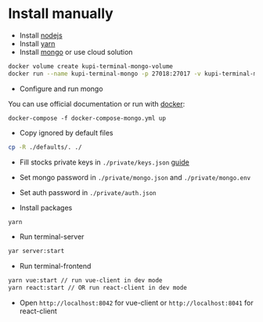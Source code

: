 # Install manually

-   Install [nodejs](https://nodejs.org/en/)
-   Install [yarn](https://yarnpkg.com/en/docs/install)
-   Install [mongo](https://www.mongodb.com/) or use cloud solution

```bash
docker volume create kupi-terminal-mongo-volume
docker run --name kupi-terminal-mongo -p 27018:27017 -v kupi-terminal-mongo-volume:/data/db -d mongo
```

-   Configure and run mongo

You can use official documentation or run with [docker](https://www.docker.com/):
```
docker-compose -f docker-compose-mongo.yml up
```

-   Copy ignored by default files

```bash
cp -R ./defaults/. ./
```

-   Fill stocks private keys in ```./private/keys.json``` [guide](https://github.com/kupi-network/kupi-terminal/blob/master/KEYS.md)

-   Set mongo password in ```./private/mongo.json``` and ```./private/mongo.env```

-   Set auth password in ```./private/auth.json```

-   Install packages

```bash
yarn
```

-   Run terminal-server

```bash
yar server:start
```

-   Run terminal-frontend

```bash
yarn vue:start // run vue-client in dev mode
yarn react:start // OR run react-client in dev mode
```

-   Open ```http://localhost:8042``` for vue-client or ```http://localhost:8041``` for react-client
